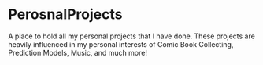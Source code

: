 # PerosnalProjects
A place to hold all my personal projects that I have done. These projects are heavily influenced in my personal interests of Comic Book Collecting, Prediction Models, Music, and much more!
